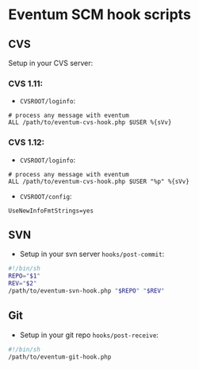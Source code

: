 # Eventum SCM hook scripts

## CVS

Setup in your CVS server:

###  CVS 1.11:

 * `CVSROOT/loginfo`:

```
# process any message with eventum
ALL /path/to/eventum-cvs-hook.php $USER %{sVv}
```

###  CVS 1.12:

 * `CVSROOT/loginfo`:
```
# process any message with eventum
ALL /path/to/eventum-cvs-hook.php $USER "%p" %{sVv}
```
 * `CVSROOT/config`:
```
UseNewInfoFmtStrings=yes
```

## SVN

 * Setup in your svn server `hooks/post-commit`:

```sh
#!/bin/sh
REPO="$1"
REV="$2"
/path/to/eventum-svn-hook.php "$REPO" "$REV"
```

## Git

 * Setup in your git repo `hooks/post-receive`:

```sh
#!/bin/sh
/path/to/eventum-git-hook.php
```
